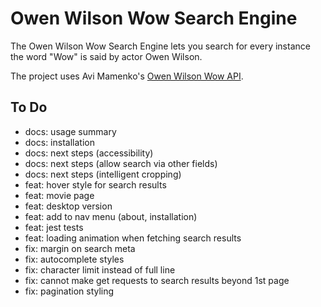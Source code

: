 # Owen Wilson Wow Search Engine

The Owen Wilson Wow Search Engine lets you search for every instance the word "Wow" is said by actor Owen Wilson.

The project uses Avi Mamenko's [Owen Wilson Wow API](https://owen-wilson-wow-api.onrender.com/).

## To Do

- docs: usage summary
- docs: installation
- docs: next steps (accessibility)
- docs: next steps (allow search via other fields)
- docs: next steps (intelligent cropping)
- feat: hover style for search results
- feat: movie page
- feat: desktop version
- feat: add to nav menu (about, installation)
- feat: jest tests
- feat: loading animation when fetching search results
- fix: margin on search meta
- fix: autocomplete styles
- fix: character limit instead of full line
- fix: cannot make get requests to search results beyond 1st page
- fix: pagination styling
